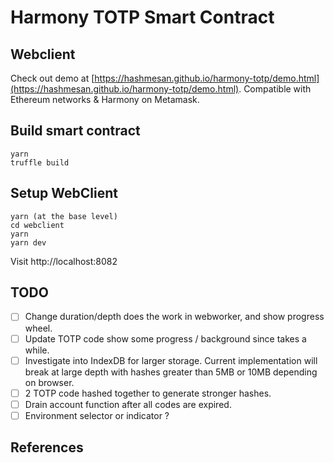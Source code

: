 # Harmony TOTP Smart Contract 

## Webclient

Check out demo at [https://hashmesan.github.io/harmony-totp/demo.html](https://hashmesan.github.io/harmony-totp/demo.html). 
Compatible with Ethereum networks & Harmony on Metamask.

## Build smart contract

```
yarn
truffle build
```

## Setup WebClient

```
yarn (at the base level)
cd webclient
yarn
yarn dev
```

Visit http://localhost:8082


## TODO 

- [ ] Change duration/depth does the work in webworker, and show progress wheel.
- [ ] Update TOTP code show some progress / background since takes a while.
- [ ] Investigate into IndexDB for larger storage. Current implementation will break at large depth with hashes greater than 5MB or 10MB depending on browser.
- [ ] 2 TOTP code hashed together to generate stronger hashes.
- [ ] Drain account function after all codes are expired.
- [ ] Environment selector or indicator ?

## References

